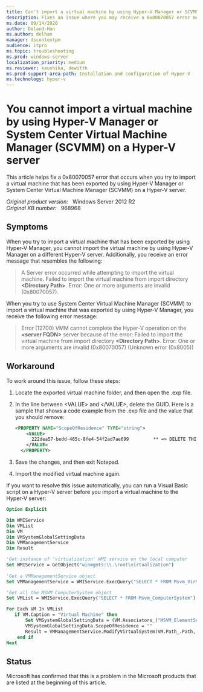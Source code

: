 ```yaml
---
title: Can't import a virtual machine by using Hyper-V Manager or SCVMM on a Hyper-V server
description: Fixes an issue where you may receive a 0x80070057 error message when you import a virtual machine on a Hyper-V server.
ms.date: 09/14/2020
author: Deland-Han 
ms.author: delhan
manager: dscontentpm
audience: itpro
ms.topic: troubleshooting
ms.prod: windows-server
localization_priority: medium
ms.reviewer: kaushika, dewitth
ms.prod-support-area-path: Installation and configuration of Hyper-V
ms.technology: hyper-v
---
```

# You cannot import a virtual machine by using Hyper-V Manager or System Center Virtual Machine Manager (SCVMM) on a Hyper-V server

This article helps fix a 0x80070057 error that occurs when you try to import a virtual machine that has been exported by using Hyper-V Manager or System Center Virtual Machine Manager (SCVMM) on a Hyper-V server.

_Original product version:_ &nbsp; Windows Server 2012 R2  
_Original KB number:_ &nbsp; 968968

## Symptoms

When you try to import a virtual machine that has been exported by using Hyper-V Manager, you cannot import the virtual machine by using Hyper-V Manager on a different Hyper-V server. Additionally, you receive an error message that resembles the following:

> A Server error occurred while attempting to import the virtual machine. Failed to import the virtual machine from import directory **\<Directory Path>**. Error: One or more arguments are invalid (0x80070057).

When you try to use System Center Virtual Machine Manager (SCVMM) to import a virtual machine that was exported by using Hyper-V Manager, you receive the following error message:

> Error (12700) VMM cannot complete the Hyper-V operation on the **\<server FQDN>** server because of the error: Failed to import the virtual machine from import directory **\<Directory Path>**. Error: One or more arguments are invalid (0x80070057) (Unknown error (0x8005))

## Workaround

To work around this issue, follow these steps:

1. Locate the exported virtual machine folder, and then open the .exp file.
2. In the line between \<VALUE> and \</VALUE>, delete the GUID. Here is a sample that shows a code example from the .exp file and the value that you should remove:

    ```xml
    <PROPERTY NAME="ScopeOfResidence" TYPE="string">
        <VALUE>
          222dea57-bedd-465c-8fe4-54f2ad7ae699         ** => DELETE THIS GUID**
        </VALUE>
      </PROPERTY>
    ```

3. Save the changes, and then exit Notepad.
4. Import the modified virtual machine again.

If you want to resolve this issue automatically, you can run a Visual Basic script on a Hyper-V server before you import a virtual machine to the Hyper-V server:

```vb
Option Explicit

Dim WMIService
Dim VMList
Dim VM
Dim VMSystemGlobalSettingData
Dim VMManagementService
Dim Result

'Get instance of 'virtualization' WMI service on the local computer
Set WMIService = GetObject("winmgmts:\\.\root\virtualization")
  
'Get a VMManagementService object
Set VMManagementService = WMIService.ExecQuery("SELECT * FROM Msvm_VirtualSystemManagementService").ItemIndex(0)

'Get all the MSVM_ComputerSystem object
Set VMList = WMIService.ExecQuery("SELECT * FROM Msvm_ComputerSystem")

For Each VM In VMList
   if VM.Caption = "Virtual Machine" then
       Set VMSystemGlobalSettingData = (VM.Associators_("MSVM_ElementSettingData", "Msvm_VirtualSystemGlobalSettingData")).ItemIndex(0)
       VMSystemGlobalSettingData.ScopeOfResidence = ""  
       Result = VMManagementService.ModifyVirtualSystem(VM.Path_.Path, VMSystemGlobalSettingData.GetText_(1))
    end if
Next  
```

## Status

Microsoft has confirmed that this is a problem in the Microsoft products that are listed at the beginning of this article.
